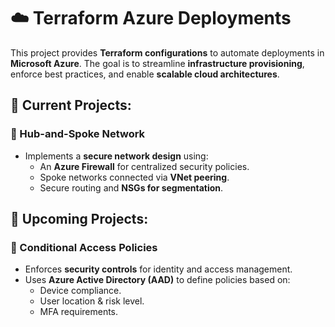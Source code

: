 # ☁️ Terraform Azure Deployments

This project provides **Terraform configurations** to automate deployments in **Microsoft Azure**. The goal is to streamline **infrastructure provisioning**, enforce best practices, and enable **scalable cloud architectures**.

## 🚀 Current Projects:

### 🔗 Hub-and-Spoke Network
- Implements a **secure network design** using:
  - An **Azure Firewall** for centralized security policies.
  - Spoke networks connected via **VNet peering**.
  - Secure routing and **NSGs for segmentation**.

## 🚀 Upcoming Projects:

### 🔐 Conditional Access Policies
- Enforces **security controls** for identity and access management.
- Uses **Azure Active Directory (AAD)** to define policies based on:
  - Device compliance.
  - User location & risk level.
  - MFA requirements.
